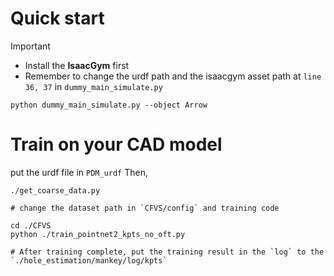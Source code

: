 
# Quick start
> [!IMPORTANT]
> * Install the **IsaacGym** first
> * Remember to change the urdf path and the isaacgym asset path at `line 36, 37` in `dummy_main_simulate.py`

```
python dummy_main_simulate.py --object Arrow 
```

# Train on your CAD model

put the urdf file in `PDM_urdf`
Then, 
```
./get_coarse_data.py
```

```
# change the dataset path in `CFVS/config` and training code

cd ./CFVS
python ./train_pointnet2_kpts_no_oft.py

# After training complete, put the training result in the `log` to the `./hole_estimation/mankey/log/kpts`
```
